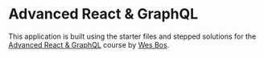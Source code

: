 # Advanced React & GraphQL

This application is built using the starter files and stepped solutions for the [Advanced React & GraphQL](https://AdvancedReact.com) course by [Wes Bos](https://WesBos.com/).
